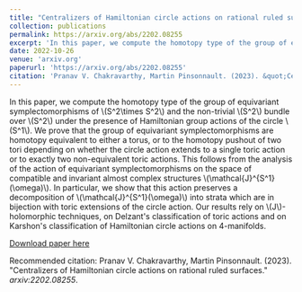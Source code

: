 ```yaml
---
title: "Centralizers of Hamiltonian circle actions on rational ruled surfaces"
collection: publications
permalink: https://arxiv.org/abs/2202.08255
excerpt: 'In this paper, we compute the homotopy type of the group of equivariant symplectomorphisms of \\(S^2\times S^2\\) and \\(\mathbf{C}P^2\sharp\overline{\mathbf{C}P^2}\\) under the presence of Hamiltonian group actions of the circle \\(S^1\\). We prove that the group of equivariant symplectomorphisms are homotopy equivalent to either a torus, or to the homotopy pushout of two tori depending on whether the circle action extends to a single toric action or to exactly two non-equivalent toric actions.'
date: 2022-10-26
venue: 'arxiv.org'
paperurl: 'https://arxiv.org/abs/2202.08255'
citation: 'Pranav V. Chakravarthy, Martin Pinsonnault. (2023). &quot;Centralizers of Hamiltonian circle actions on rational ruled surfaces.&quot; <i>arxiv:2202.08255 </i>.'
---
```

In this paper, we compute the homotopy type of the group of equivariant symplectomorphisms of \\(S^2\times S^2\\) and the non-trivial \\(S^2\\) bundle over \\(S^2\\) under the presence of Hamiltonian group actions of the circle \\(S^1\\). We prove that the group of equivariant symplectomorphisms are homotopy equivalent to either a torus, or to the homotopy pushout of two tori depending on whether the circle action extends to a single toric action or to exactly two non-equivalent toric actions. This follows from the analysis of the action of equivariant symplectomorphisms on the space of compatible and invariant almost complex structures \\(\mathcal{J}^{S^1}(\omega)\\). In particular, we show that this action preserves a decomposition of \\(\mathcal{J}^{S^1}(\omega)\\) into strata which are in bijection with toric extensions of the circle action. Our results rely on \\(J\\)-holomorphic techniques, on Delzant's classification of toric actions and on Karshon's classification of Hamiltonian circle actions on 4-manifolds.

[Download paper here](https://arxiv.org/abs/2202.08255)

Recommended citation: Pranav V. Chakravarthy, Martin Pinsonnault. (2023). &quot;Centralizers of Hamiltonian circle actions on rational ruled surfaces.&quot; <i>arxiv:2202.08255</i>.
